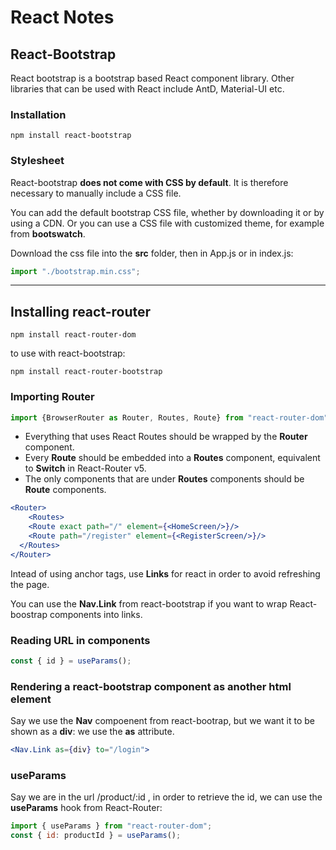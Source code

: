 # React Notes

## React-Bootstrap

React bootstrap is a bootstrap based React component library. Other libraries that can be used with React include AntD, Material-UI etc.

### Installation

```terminal
npm install react-bootstrap
```

### Stylesheet

React-bootstrap **does not come with CSS by default**. It is therefore necessary to manually include a CSS file.

You can add the default bootstrap CSS file, whether by downloading it or by using a CDN. Or you can use a CSS file with customized theme, for example from **bootswatch**.

Download the css file into the **src** folder, then in App.js or in index.js:

```js
import "./bootstrap.min.css";
```

---

## Installing react-router

```terminal
npm install react-router-dom
```

to use with react-bootstrap:

```terminal
npm install react-router-bootstrap
```

### Importing Router

```js
import {BrowserRouter as Router, Routes, Route} from "react-router-dom";
```

- Everything that uses React Routes should be wrapped by the **Router** component.
- Every **Route** should be embedded into a **Routes** component, equivalent to **Switch** in React-Router v5.
- The only components that are under **Routes** components should be **Route** components.

```jsx
<Router>
	<Routes>
    <Route exact path="/" element={<HomeScreen/>}/>
    <Route path="/register" element={<RegisterScreen/>}/>
  </Routes>
</Router>
```

Intead of using anchor tags, use **Links** for react in order to avoid refreshing the page.

You can use the **Nav.Link** from react-bootstrap if you want to wrap React-boostrap components into links.

### Reading URL in components

```js
const { id } = useParams();
```

### Rendering a react-bootstrap component as another html element

Say we use the **Nav** compoenent from react-bootrap, but we want it to be shown as a **div**: we use the **as** attribute.

```jsx
<Nav.Link as={div} to="/login">
```

### useParams

Say we are in the url /product/:id , in order to retrieve the id, we can use the **useParams** hook from React-Router:

```js
import { useParams } from "react-router-dom";
const { id: productId } = useParams(); 
```

